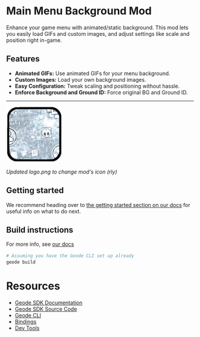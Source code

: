 # Main Menu Background Mod

Enhance your game menu with animated/static background. 
This mod lets you easily load GIFs and custom images, 
and adjust settings like scale and position right in-game.

## Features

- **Animated GIFs:** Use animated GIFs for your menu background.
- **Custom Images:** Load your own background images.
- **Easy Configuration:** Tweak scaling and positioning without hassle.
- **Enforce Background and Ground ID:** Force original BG and Ground ID.

---

<img src="logo.png" width="150" alt="the mod's logo" />

*Updated logo.png to change mod's icon (rly)*

## Getting started
We recommend heading over to [the getting started section on our docs](https://docs.geode-sdk.org/getting-started/) for useful info on what to do next.

## Build instructions
For more info, see [our docs](https://docs.geode-sdk.org/getting-started/create-mod#build)
```sh
# Assuming you have the Geode CLI set up already
geode build
```

# Resources
* [Geode SDK Documentation](https://docs.geode-sdk.org/)
* [Geode SDK Source Code](https://github.com/geode-sdk/geode/)
* [Geode CLI](https://github.com/geode-sdk/cli)
* [Bindings](https://github.com/geode-sdk/bindings/)
* [Dev Tools](https://github.com/geode-sdk/DevTools)

